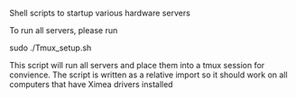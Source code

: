 Shell scripts to startup various hardware servers

To run all servers, please run 

sudo ./Tmux_setup.sh

This script will run all servers and place them into a tmux session for convience. The script is written as a relative import so it should work on all computers that have Ximea drivers installed